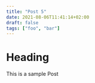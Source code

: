 ```yaml
---
title: "Post 5"
date: 2021-08-06T11:41:14+02:00
draft: false
tags: ["foo", "bar"]
---
```


# Heading
This is a sample Post